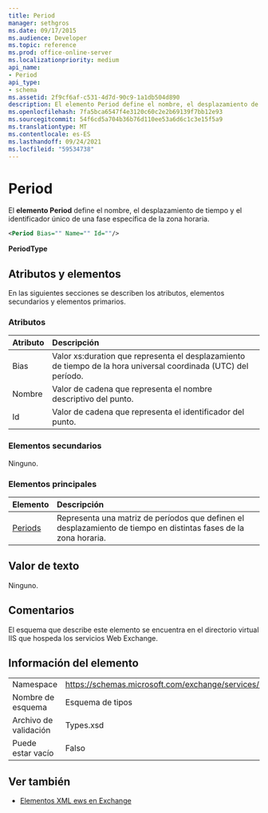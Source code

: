 ```yaml
---
title: Period
manager: sethgros
ms.date: 09/17/2015
ms.audience: Developer
ms.topic: reference
ms.prod: office-online-server
ms.localizationpriority: medium
api_name:
- Period
api_type:
- schema
ms.assetid: 2f9cf6af-c531-4d7d-90c9-1a1db504d890
description: El elemento Period define el nombre, el desplazamiento de tiempo y el identificador único de una fase específica de la zona horaria.
ms.openlocfilehash: 7fa5bca6547f4e3120c60c2e2b69139f7bb12e93
ms.sourcegitcommit: 54f6cd5a704b36b76d110ee53a6d6c1c3e15f5a9
ms.translationtype: MT
ms.contentlocale: es-ES
ms.lasthandoff: 09/24/2021
ms.locfileid: "59534738"
---
```

# <a name="period"></a>Period

El **elemento Period** define el nombre, el desplazamiento de tiempo y el identificador único de una fase específica de la zona horaria. 
  
```xml
<Period Bias="" Name="" Id=""/>
```

 **PeriodType**
## <a name="attributes-and-elements"></a>Atributos y elementos

En las siguientes secciones se describen los atributos, elementos secundarios y elementos primarios.
  
### <a name="attributes"></a>Atributos

|**Atributo**|**Descripción**|
|:-----|:-----|
|Bias  <br/> |Valor xs:duration que representa el desplazamiento de tiempo de la hora universal coordinada (UTC) del período.  <br/> |
|Nombre  <br/> |Valor de cadena que representa el nombre descriptivo del punto.  <br/> |
|Id  <br/> |Valor de cadena que representa el identificador del punto.  <br/> |
   
### <a name="child-elements"></a>Elementos secundarios

Ninguno.
  
### <a name="parent-elements"></a>Elementos principales

|**Elemento**|**Descripción**|
|:-----|:-----|
|[Periods](periods.md) <br/> |Representa una matriz de períodos que definen el desplazamiento de tiempo en distintas fases de la zona horaria.  <br/> |
   
## <a name="text-value"></a>Valor de texto

Ninguno.
  
## <a name="remarks"></a>Comentarios

El esquema que describe este elemento se encuentra en el directorio virtual IIS que hospeda los servicios Web Exchange.
  
## <a name="element-information"></a>Información del elemento

|||
|:-----|:-----|
|Namespace  <br/> |https://schemas.microsoft.com/exchange/services/2006/types  <br/> |
|Nombre de esquema  <br/> |Esquema de tipos  <br/> |
|Archivo de validación  <br/> |Types.xsd  <br/> |
|Puede estar vacío  <br/> |Falso  <br/> |
   
## <a name="see-also"></a>Ver también



- [Elementos XML ews en Exchange](ews-xml-elements-in-exchange.md)

